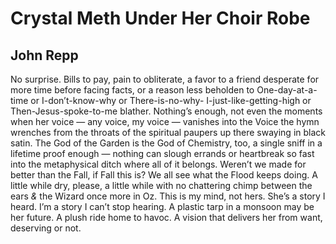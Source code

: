 # Crystal Meth Under Her Choir Robe
## John Repp
No surprise. Bills to pay, pain to obliterate,
a favor to a friend desperate
for more time before facing facts,
or a reason less beholden to One-day-at-a-time
or I-don’t-know-why or There-is-no-why-
I-just-like-getting-high or Then-Jesus-spoke-to-me
blather. Nothing’s enough, not even the moments
when her voice — any voice, my voice —
vanishes into the Voice the hymn
wrenches from the throats of the spiritual
paupers up there swaying in black satin.
The God of the Garden is the God
of Chemistry, too, a single sniff
in a lifetime proof enough — nothing
can slough errands or heartbreak
so fast into the metaphysical ditch
where all of it belongs. Weren’t we made
for better than the Fall, if Fall this is?
We all see what the Flood keeps doing.
A little while dry, please, a little while
with no chattering chimp between
the ears _&_ the Wizard once more in Oz.
This is my mind, not hers. She’s a story
I heard. I’m a story I can’t stop hearing.
A plastic tarp in a monsoon may be
her future. A plush ride home to havoc.
A vision that delivers her from want,
deserving or not.